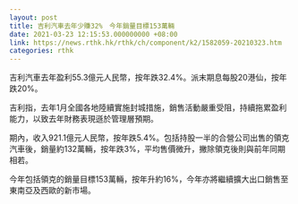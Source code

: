 ```yaml
---
layout: post
title: 吉利汽車去年少賺32%　今年銷量目標153萬輛
date: 2021-03-23 12:15:53.000000000 +08:00
link: https://news.rthk.hk/rthk/ch/component/k2/1582059-20210323.htm
categories: rthk
---
```


吉利汽車去年盈利55.3億元人民幣，按年跌32.4%。派末期息每股20港仙，按年跌20%。

吉利指，去年1月全國各地陸續實施封城措施，銷售活動嚴重受阻，持續拖累盈利能力，以致去年財務表現遜於管理層預期。

期內，收入921.1億元人民幣，按年跌5.4%。包括持股一半的合營公司出售的領克汽車後，銷量約132萬輛，按年跌3%，平均售價微升，撇除領克後則與前年同期相若。

今年包括領克的銷量目標153萬輛，按年升約16%，今年亦將繼續擴大出口銷售至東南亞及西歐的新市場。
